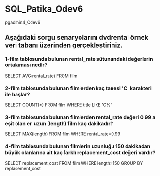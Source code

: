 # SQL_Patika_Odev6
pgadmin4_Odev6

## Aşağıdaki sorgu senaryolarını dvdrental örnek veri tabanı üzerinden gerçekleştiriniz.

### 1-film tablosunda bulunan rental_rate sütunundaki değerlerin ortalaması nedir?
SELECT AVG(rental_rate) FROM film

### 2-film tablosunda bulunan filmlerden kaç tanesi 'C' karakteri ile başlar?
SELECT COUNT(*) FROM film 
WHERE title LIKE 'C%'

### 3-film tablosunda bulunan filmlerden rental_rate değeri 0.99 a eşit olan en uzun (length) film kaç dakikadır?
SELECT MAX(length) FROM film
WHERE rental_rate=0.99

### 4-film tablosunda bulunan filmlerin uzunluğu 150 dakikadan büyük olanlarına ait kaç farklı replacement_cost değeri vardır?
SELECT replacement_cost FROM film 
WHERE length>150 
GROUP BY replacement_cost
